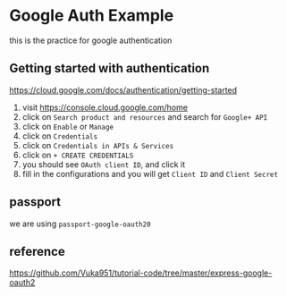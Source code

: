 # Google Auth Example
this is the practice for google authentication

## Getting started with authentication
https://cloud.google.com/docs/authentication/getting-started

1. visit https://console.cloud.google.com/home
2. click on `Search product and resources` and search for `Google+ API`
3. click on `Enable` or `Manage`
4. click on `Credentials`
5. click on `Credentials in APIs & Services`
6. click on `+ CREATE CREDENTIALS`
7. you should see `OAuth client ID`, and click it
8. fill in the configurations and you will get `Client ID` and `Client Secret`

## passport
we are using `passport-google-oauth20`

## reference
https://github.com/Vuka951/tutorial-code/tree/master/express-google-oauth2